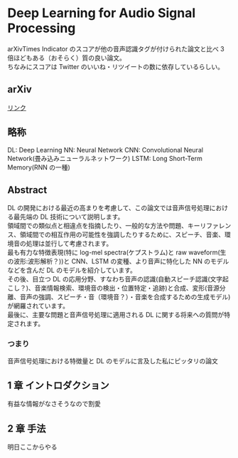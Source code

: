 # Deep Learning for Audio Signal Processing

arXivTimes Indicator のスコアが他の音声認識タグが付けられた論文と比べ 3 倍ほどもある（おそらく）質の良い論文。  
ちなみにスコアは Twitter のいいね・リツイートの数に依存しているらしい。

## arXiv

[リンク](https://arxiv.org/abs/1905.00078)

## 略称

DL: Deep Learning
NN: Neural Network
CNN: Convolutional Neural Network(畳み込みニューラルネットワーク)
LSTM: Long Short-Term Memory(RNN の一種)

## Abstract

DL の開発における最近の高まりを考慮して、この論文では音声信号処理における最先端の DL 技術について説明します。  
領域間での類似点と相違点を指摘したり、一般的な方法や問題、キーリファレンス、領域間での相互作用の可能性を強調したりするために、スピーチ、音楽、環境音の処理は並行して考慮されます。  
最も有力な特徴表現(特に log-mel spectra(ケプストラム)と raw waveform(生の波形:波形解析？))と CNN、LSTM の変種、より音声に特化した NN のモデルなどを含んだ DL のモデルを紹介しています。  
その後、目立つ DL の応用分野、すなわち音声の認識(自動スピーチ認識(文字起こし？)、音楽情報検索、環境音の検出・位置特定・追跡)と合成、変形(音源分離、音声の強調、スピーチ・音（環境音？）・音楽を合成するための生成モデル)が網羅されています。  
最後に、主要な問題と音声信号処理に適用される DL に関する将来への質問が特定されます。

### つまり

音声信号処理における特徴量と DL のモデルに言及した私にピッタリの論文

## 1 章 イントロダクション

有益な情報がなさそうなので割愛

## 2 章 手法

明日ここからやる
